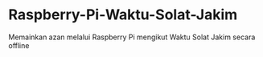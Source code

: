 # Raspberry-Pi-Waktu-Solat-Jakim
Memainkan azan melalui Raspberry Pi mengikut Waktu Solat Jakim secara offline

